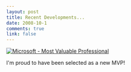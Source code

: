```yaml
--- 
layout: post
title: Recent Developments...
date: 2008-10-1
comments: true
link: false
---
```

<p><a href="http://flux88.com/uploads/RecentDevelopments_13792/mvp.jpg"><img src="/images/mvp_thumb_.jpg" alt="Microsoft - Most Valuable Professional"  border="0"  /></a> </p><p>I'm proud to have been selected as a new MVP!</p>
